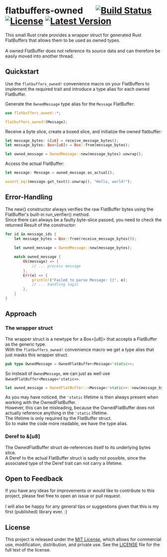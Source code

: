 # flatbuffers-owned &emsp; [![Build Status]][actions] [![License]][License File] [![Latest Version]][crates.io]

[Build Status]: https://github.com/florian-g2/flatbuffers-owned/actions/workflows/rust.yml/badge.svg
[actions]: https://github.com/florian-g2/flatbuffers-owned/actions/workflows/rust.yml
[License]: https://img.shields.io/badge/license-MIT-blue.svg
[License File]: LICENSE
[Latest Version]: https://img.shields.io/crates/v/flatbuffers-owned.svg
[crates.io]: https://crates.io/crates/flatbuffers-owned

This small Rust crate provides a wrapper struct for generated Rust FlatBuffers that allows them to be used as owned types.</br></br>
A owned FlatBuffer does not reference its source data and can therefore be easily moved into another thread.

## Quickstart
Use the `flatbuffers_owned!` convenience macro on your FlatBuffers to implement the required trait and introduce a type alias for each owned FlatBuffer.

Generate the `OwnedMessage` type alias for the `Message` FlatBuffer:
```rust
use flatbuffers_owned::*;

flatbuffers_owned!(Message);
```

Receive a byte slice, create a boxed slice, and initialize the owned flatbuffer:
```rust
let message_bytes: &[u8] = receive_message_bytes();
let message_bytes: Box<[u8]> = Box::from(message_bytes);

let owned_message = OwnedMessage::new(message_bytes).unwrap();
```

Access the actual FlatBuffer:
```rust
let message: Message = owned_message.as_actual();

assert_eq!(message.get_text().unwrap(), "Hello, world!");
```

## Error-Handling
The new() constructor always verifies the raw FlatBuffer bytes using the FlatBuffer's built-in run_verifier() method.</br>
Since there can always be a faulty byte-slice passed, you need to check the returned Result of the constructor:
```rust
for id in message_ids {
    let message_bytes = Box::from(receive_message_bytes());
    
    let owned_message = OwnedMessage::new(message_bytes);

    match owned_message {
        Ok(message) => {
            // ... process message
        },
        Err(e) => {
            println!("Failed to parse Message: {}", e);
            // ... handling logic
        },
    }
} 
```

## Approach
### The wrapper struct
The wrapper struct is a newtype for a Box<[u8]> that accepts a FlatBuffer as the generic type.</br>
With the `flatbuffers_owned!` convenience macro we get a type alias that just masks this wrapper struct.

```rust
pub type OwnedMessage = OwnedFlatBuffer<Message<'static>>;
```

So instead of `OwnedMessage`, we can just as well use `OwnedFlatBuffer<Message<'static>>`.

```rust
let owned_message = OwnedFlatBuffer::<Message<'static>>::new(message_bytes).unwrap();
```

As you may have noticed, the `'static` lifetime is then always present when working with the OwnedFlatBuffer.</br>
However, this can be misleading, because the OwnedFlatBuffer does not actually reference anything in the `'static` lifetime.</br>
The lifetime is only required by the FlatBuffer struct.</br>
So to make the code more readable, we have the type alias.</br>

### Deref to &[u8]
The OwnedFlatBuffer struct de-references itself to its underlying bytes slice.</br>
A Deref to the actual FlatBuffer struct is sadly not possible, since the associated type of the Deref trait can not carry a lifetime.

## Open to Feedback
If you have any ideas for improvements or would like to contribute to this project, please feel free to open an issue or pull request.</br>
</br>
I will also be happy for any general tips or suggestions given that this is my first (published) library ever. :)

## License

This project is released under the [MIT License](LICENSE), which allows for commercial use, modification, distribution, and private use.
See the [LICENSE](LICENSE) file for the full text of the license.